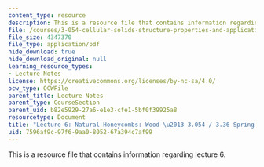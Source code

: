 ```yaml
---
content_type: resource
description: This is a resource file that contains information regarding lecture 6.
file: /courses/3-054-cellular-solids-structure-properties-and-applications-spring-2015/7596af9c97f69aa0805267a394c7af99_MIT3_054S15_L6_wood.pdf
file_size: 4347370
file_type: application/pdf
hide_download: true
hide_download_original: null
learning_resource_types:
- Lecture Notes
license: https://creativecommons.org/licenses/by-nc-sa/4.0/
ocw_type: OCWFile
parent_title: Lecture Notes
parent_type: CourseSection
parent_uid: b82e5929-27a6-e1e3-cfe1-5bf0f39925a8
resourcetype: Document
title: "Lecture 6: Natural Honeycombs: Wood \u2013 3.054 / 3.36 Spring 2015"
uid: 7596af9c-97f6-9aa0-8052-67a394c7af99
---
```

This is a resource file that contains information regarding lecture 6.